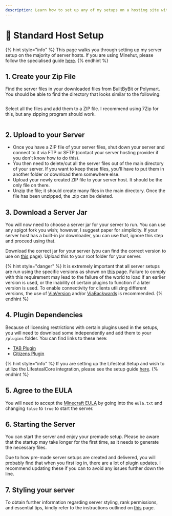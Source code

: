 ```yaml
---
description: Learn how to set up any of my setups on a hosting site with ease!
---
```


# 💾 Standard Host Setup

{% hint style="info" %}
This page walks you through setting up my server setup on the majority of server hosts. If you are using Minehut, please follow the specialised guide [here](minehut-setup.md).
{% endhint %}

## 1. Create your Zip File

Find the server files in your downloaded files from BuiltByBit or Polymart. You should be able to find the directory that looks similar to the following:

<figure><img src="../../.gitbook/assets/image (8).png" alt=""><figcaption></figcaption></figure>

Select all the files and add them to a ZIP file. I recommend using 7Zip for this, but any zipping program should work.

<figure><img src="../../.gitbook/assets/image (33).png" alt=""><figcaption></figcaption></figure>

## 2. Upload to your Server

* Once you have a ZIP file of your server files, shut down your server and connect to it via FTP or SFTP (contact your server hosting provider if you don't know how to do this).
* You then need to delete/cut all the server files out of the main directory of your server. If you want to keep these files, you'll have to put them in another folder or download them somewhere else.
* Upload your newly created ZIP file to your server host. It should be the only file on there.
* Unzip the file; it should create many files in the main directory. Once the file has been unzipped, the .zip can be deleted.

## 3. Download a Server Jar

You will now need to choose a server jar for your server to run. You can use any spigot fork you wish; however, I suggest paper for simplicity. If your server host has a built-in jar downloader, you can use that, ignore this step and proceed using that.

Download the correct jar for your server (you can find the correct version to use on [this](../../miscellaneous/resource-versions.md) page). Upload this to your root folder for your server.

{% hint style="danger" %}
It is extremely important that all server setups are run using the specific versions as shown on [this](../../miscellaneous/resource-versions.md) page. Failure to comply with this requirement may lead to the failure of the world to load if an earlier version is used, or the inability of certain plugins to function if a later version is used. To enable connectivity for clients utilizing different versions, the use of [ViaVersion](https://hangar.papermc.io/ViaVersion/ViaVersion) and/or [ViaBackwards](https://hangar.papermc.io/ViaVersion/ViaBackwards) is recommended.
{% endhint %}

## 4. Plugin Dependencies

Because of licensing restrictions with certain plugins used in the setups, you will need to download some independently and add them to your `/plugins` folder. You can find links to these here:

* [TAB Plugin](https://github.com/NEZNAMY/TAB/releases)
* [Citizens Plugin](https://ci.citizensnpcs.co/job/Citizens2/)

{% hint style="info" %}
If you are setting up the Lifesteal Setup and wish to utilize the LifestealCore integration, please see the setup guide [here](../../miscellaneous/lifestealcore-integration.md).
{% endhint %}

## 5. Agree to the EULA

You will need to accept the [Minecraft EULA](https://www.minecraft.net/en-us/eula) by going into the `eula.txt` and changing `false` to `true` to start the server.

## 6. Starting the Server

You can start the server and enjoy your premade setup. Please be aware that the startup may take longer for the first time, as it needs to generate the necessary files.

Due to how pre-made server setups are created and delivered, you will probably find that when you first log in, there are a lot of plugin updates. I recommend updating these if you can to avoid any issues further down the line.

## 7. Styling your server

To obtain further information regarding server styling, rank permissions, and essential tips, kindly refer to the instructions outlined on [this](extra-information.md) page.



